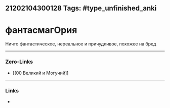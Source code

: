 21202104300128
Tags: #type_unfinished_anki 
---
# фантасмагОрия

Ничто фантастическое, нереальное и причудливое, похожее на бред

---
### Zero-Links
- [[00 Великий и Могучий]]
---
### Links
-